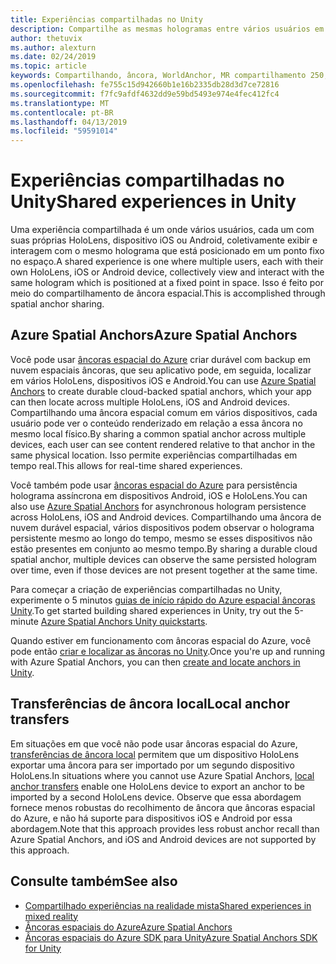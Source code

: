 ```yaml
---
title: Experiências compartilhadas no Unity
description: Compartilhe as mesmas hologramas entre vários usuários em um aplicativo do Unity.
author: thetuvix
ms.author: alexturn
ms.date: 02/24/2019
ms.topic: article
keywords: Compartilhando, âncora, WorldAnchor, MR compartilhamento 250, WorldAnchorTransferBatch, SpatialPerception, Azure, Azure âncoras espaciais, ASA
ms.openlocfilehash: fe755c15d942660b1e16b2335db28d3d7ce72816
ms.sourcegitcommit: f7fc9afdf4632dd9e59bd5493e974e4fec412fc4
ms.translationtype: MT
ms.contentlocale: pt-BR
ms.lasthandoff: 04/13/2019
ms.locfileid: "59591014"
---
```

# <a name="shared-experiences-in-unity"></a><span data-ttu-id="12ee4-104">Experiências compartilhadas no Unity</span><span class="sxs-lookup"><span data-stu-id="12ee4-104">Shared experiences in Unity</span></span>

<span data-ttu-id="12ee4-105">Uma experiência compartilhada é um onde vários usuários, cada um com suas próprias HoloLens, dispositivo iOS ou Android, coletivamente exibir e interagem com o mesmo holograma que está posicionado em um ponto fixo no espaço.</span><span class="sxs-lookup"><span data-stu-id="12ee4-105">A shared experience is one where multiple users, each with their own HoloLens, iOS or Android device, collectively view and interact with the same hologram which is positioned at a fixed point in space.</span></span> <span data-ttu-id="12ee4-106">Isso é feito por meio do compartilhamento de âncora espacial.</span><span class="sxs-lookup"><span data-stu-id="12ee4-106">This is accomplished through spatial anchor sharing.</span></span>

## <a name="azure-spatial-anchors"></a><span data-ttu-id="12ee4-107">Azure Spatial Anchors</span><span class="sxs-lookup"><span data-stu-id="12ee4-107">Azure Spatial Anchors</span></span>

<span data-ttu-id="12ee4-108">Você pode usar <a href="https://docs.microsoft.com/azure/spatial-anchors/overview" target="_blank">âncoras espacial do Azure</a> criar durável com backup em nuvem espaciais âncoras, que seu aplicativo pode, em seguida, localizar em vários HoloLens, dispositivos iOS e Android.</span><span class="sxs-lookup"><span data-stu-id="12ee4-108">You can use <a href="https://docs.microsoft.com/azure/spatial-anchors/overview" target="_blank">Azure Spatial Anchors</a> to create durable cloud-backed spatial anchors, which your app can then locate across multiple HoloLens, iOS and Android devices.</span></span>  <span data-ttu-id="12ee4-109">Compartilhando uma âncora espacial comum em vários dispositivos, cada usuário pode ver o conteúdo renderizado em relação a essa âncora no mesmo local físico.</span><span class="sxs-lookup"><span data-stu-id="12ee4-109">By sharing a common spatial anchor across multiple devices, each user can see content rendered relative to that anchor in the same physical location.</span></span>  <span data-ttu-id="12ee4-110">Isso permite experiências compartilhadas em tempo real.</span><span class="sxs-lookup"><span data-stu-id="12ee4-110">This allows for real-time shared experiences.</span></span>

<span data-ttu-id="12ee4-111">Você também pode usar <a href="https://docs.microsoft.com/azure/spatial-anchors/overview" target="_blank">âncoras espacial do Azure</a> para persistência holograma assíncrona em dispositivos Android, iOS e HoloLens.</span><span class="sxs-lookup"><span data-stu-id="12ee4-111">You can also use <a href="https://docs.microsoft.com/azure/spatial-anchors/overview" target="_blank">Azure Spatial Anchors</a> for asynchronous hologram persistence across HoloLens, iOS and Android devices.</span></span>  <span data-ttu-id="12ee4-112">Compartilhando uma âncora de nuvem durável espacial, vários dispositivos podem observar o holograma persistente mesmo ao longo do tempo, mesmo se esses dispositivos não estão presentes em conjunto ao mesmo tempo.</span><span class="sxs-lookup"><span data-stu-id="12ee4-112">By sharing a durable cloud spatial anchor, multiple devices can observe the same persisted hologram over time, even if those devices are not present together at the same time.</span></span>

<span data-ttu-id="12ee4-113">Para começar a criação de experiências compartilhadas no Unity, experimente o 5 minutos <a href="https://docs.microsoft.com/azure/spatial-anchors/unity-overview" target="_blank">guias de início rápido do Azure espacial âncoras Unity</a>.</span><span class="sxs-lookup"><span data-stu-id="12ee4-113">To get started building shared experiences in Unity, try out the 5-minute <a href="https://docs.microsoft.com/azure/spatial-anchors/unity-overview" target="_blank">Azure Spatial Anchors Unity quickstarts</a>.</span></span>

<span data-ttu-id="12ee4-114">Quando estiver em funcionamento com âncoras espacial do Azure, você pode então <a href="https://docs.microsoft.com/azure/spatial-anchors/concepts/create-locate-anchors-unity" target="_blank">criar e localizar as âncoras no Unity</a>.</span><span class="sxs-lookup"><span data-stu-id="12ee4-114">Once you're up and running with Azure Spatial Anchors, you can then <a href="https://docs.microsoft.com/azure/spatial-anchors/concepts/create-locate-anchors-unity" target="_blank">create and locate anchors in Unity</a>.</span></span>

## <a name="local-anchor-transfers"></a><span data-ttu-id="12ee4-115">Transferências de âncora local</span><span class="sxs-lookup"><span data-stu-id="12ee4-115">Local anchor transfers</span></span>

<span data-ttu-id="12ee4-116">Em situações em que você não pode usar âncoras espacial do Azure, [transferências de âncora local](local-anchor-transfers-in-unity.md) permitem que um dispositivo HoloLens exportar uma âncora para ser importado por um segundo dispositivo HoloLens.</span><span class="sxs-lookup"><span data-stu-id="12ee4-116">In situations where you cannot use Azure Spatial Anchors, [local anchor transfers](local-anchor-transfers-in-unity.md) enable one HoloLens device to export an anchor to be imported by a second HoloLens device.</span></span>  <span data-ttu-id="12ee4-117">Observe que essa abordagem fornece menos robustas do recolhimento de âncora que âncoras espacial do Azure, e não há suporte para dispositivos iOS e Android por essa abordagem.</span><span class="sxs-lookup"><span data-stu-id="12ee4-117">Note that this approach provides less robust anchor recall than Azure Spatial Anchors, and iOS and Android devices are not supported by this approach.</span></span>

## <a name="see-also"></a><span data-ttu-id="12ee4-118">Consulte também</span><span class="sxs-lookup"><span data-stu-id="12ee4-118">See also</span></span>
* [<span data-ttu-id="12ee4-119">Compartilhado experiências na realidade mista</span><span class="sxs-lookup"><span data-stu-id="12ee4-119">Shared experiences in mixed reality</span></span>](shared-experiences-in-mixed-reality.md)
* <span data-ttu-id="12ee4-120"><a href="https://docs.microsoft.com/azure/spatial-anchors" target="_blank">Âncoras espaciais do Azure</a></span><span class="sxs-lookup"><span data-stu-id="12ee4-120"><a href="https://docs.microsoft.com/azure/spatial-anchors" target="_blank">Azure Spatial Anchors</a></span></span>
* <span data-ttu-id="12ee4-121"><a href="https://docs.microsoft.com/dotnet/api/Microsoft.Azure.SpatialAnchors" target="_blank">Âncoras espaciais do Azure SDK para Unity</a></span><span class="sxs-lookup"><span data-stu-id="12ee4-121"><a href="https://docs.microsoft.com/dotnet/api/Microsoft.Azure.SpatialAnchors" target="_blank">Azure Spatial Anchors SDK for Unity</a></span></span>
